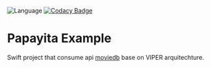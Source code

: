 ![Language](https://img.shields.io/badge/swift-5.0-brightgreen.svg)
[![Codacy Badge](https://api.codacy.com/project/badge/Grade/842012bf23b348ec9b1414d284e75aa8)](https://www.codacy.com/manual/brunipster/PapayitaExample?utm_source=github.com&amp;utm_medium=referral&amp;utm_content=brunipster/PapayitaExample&amp;utm_campaign=Badge_Grade)

# Papayita Example

Swift project that consume api [moviedb](https://www.themoviedb.org/?language=es) base on VIPER arquitechture. 


